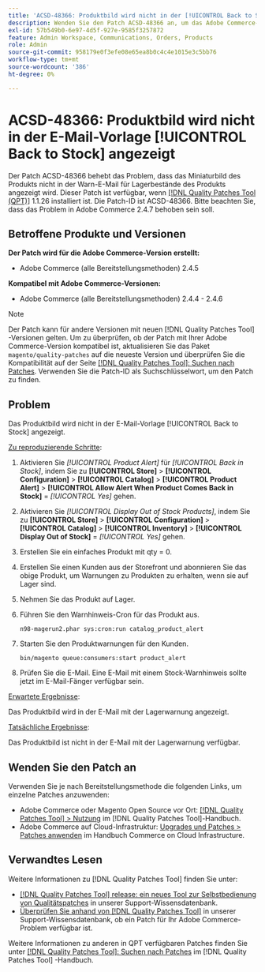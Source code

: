 ```yaml
---
title: 'ACSD-48366: Produktbild wird nicht in der [!UICONTROL Back to Stock] E-Mail-Vorlage angezeigt.'
description: Wenden Sie den Patch ACSD-48366 an, um das Adobe Commerce-Problem zu beheben, bei dem das Miniaturbild des Produkts nicht in der Warn-E-Mail mit dem Lagerbestand des Produkts angezeigt wird.
exl-id: 57b549b0-6e97-4d5f-927e-9585f3257872
feature: Admin Workspace, Communications, Orders, Products
role: Admin
source-git-commit: 958179e0f3efe08e65ea8b0c4c4e1015e3c5bb76
workflow-type: tm+mt
source-wordcount: '386'
ht-degree: 0%

---
```


# ACSD-48366: Produktbild wird nicht in der E-Mail-Vorlage [!UICONTROL Back to Stock] angezeigt

Der Patch ACSD-48366 behebt das Problem, dass das Miniaturbild des Produkts nicht in der Warn-E-Mail für Lagerbestände des Produkts angezeigt wird. Dieser Patch ist verfügbar, wenn [[!DNL Quality Patches Tool (QPT)]](/help/announcements/adobe-commerce-announcements/magento-quality-patches-released-new-tool-to-self-serve-quality-patches.md) 1.1.26 installiert ist. Die Patch-ID ist ACSD-48366. Bitte beachten Sie, dass das Problem in Adobe Commerce 2.4.7 behoben sein soll.

## Betroffene Produkte und Versionen

**Der Patch wird für die Adobe Commerce-Version erstellt:**

* Adobe Commerce (alle Bereitstellungsmethoden) 2.4.5

**Kompatibel mit Adobe Commerce-Versionen:**

* Adobe Commerce (alle Bereitstellungsmethoden) 2.4.4 - 2.4.6

>[!NOTE]
>
>Der Patch kann für andere Versionen mit neuen [!DNL Quality Patches Tool] -Versionen gelten. Um zu überprüfen, ob der Patch mit Ihrer Adobe Commerce-Version kompatibel ist, aktualisieren Sie das Paket `magento/quality-patches` auf die neueste Version und überprüfen Sie die Kompatibilität auf der Seite [[!DNL Quality Patches Tool]: Suchen nach Patches](https://experienceleague.adobe.com/tools/commerce-quality-patches/index.html). Verwenden Sie die Patch-ID als Suchschlüsselwort, um den Patch zu finden.

## Problem

Das Produktbild wird nicht in der E-Mail-Vorlage [!UICONTROL Back to Stock] angezeigt.

<u>Zu reproduzierende Schritte</u>:

1. Aktivieren Sie *[!UICONTROL Product Alert]* für *[!UICONTROL Back in Stock]*, indem Sie zu **[!UICONTROL Store]** > **[!UICONTROL Configuration]** > **[!UICONTROL Catalog]** > **[!UICONTROL Product Alert]** > **[!UICONTROL Allow Alert When Product Comes Back in Stock]** = *[!UICONTROL Yes]* gehen.
1. Aktivieren Sie *[!UICONTROL Display Out of Stock Products]*, indem Sie zu **[!UICONTROL Store]** > **[!UICONTROL Configuration]** > **[!UICONTROL Catalog]** > **[!UICONTROL Inventory]** > **[!UICONTROL Display Out of Stock]** = *[!UICONTROL Yes]* gehen.
1. Erstellen Sie ein einfaches Produkt mit qty = 0.
1. Erstellen Sie einen Kunden aus der Storefront und abonnieren Sie das obige Produkt, um Warnungen zu Produkten zu erhalten, wenn sie auf Lager sind.
1. Nehmen Sie das Produkt auf Lager.
1. Führen Sie den Warnhinweis-Cron für das Produkt aus.

   ```
   n98-magerun2.phar sys:cron:run catalog_product_alert
   ```

1. Starten Sie den Produktwarnungen für den Kunden.

   ```
   bin/magento queue:consumers:start product_alert
   ```

1. Prüfen Sie die E-Mail. Eine E-Mail mit einem Stock-Warnhinweis sollte jetzt im E-Mail-Fänger verfügbar sein.

<u>Erwartete Ergebnisse</u>:

Das Produktbild wird in der E-Mail mit der Lagerwarnung angezeigt.

<u>Tatsächliche Ergebnisse</u>:

Das Produktbild ist nicht in der E-Mail mit der Lagerwarnung verfügbar.

## Wenden Sie den Patch an

Verwenden Sie je nach Bereitstellungsmethode die folgenden Links, um einzelne Patches anzuwenden:

* Adobe Commerce oder Magento Open Source vor Ort: [[!DNL Quality Patches Tool] > Nutzung](https://experienceleague.adobe.com/docs/commerce-operations/tools/quality-patches-tool/usage.html) im [!DNL Quality Patches Tool]-Handbuch.
* Adobe Commerce auf Cloud-Infrastruktur: [Upgrades und Patches > Patches anwenden](https://experienceleague.adobe.com/docs/commerce-cloud-service/user-guide/develop/upgrade/apply-patches.html) im Handbuch Commerce on Cloud Infrastructure.

## Verwandtes Lesen

Weitere Informationen zu [!DNL Quality Patches Tool] finden Sie unter:

* [[!DNL Quality Patches Tool] release: ein neues Tool zur Selbstbedienung von Qualitätspatches](/help/announcements/adobe-commerce-announcements/magento-quality-patches-released-new-tool-to-self-serve-quality-patches.md) in unserer Support-Wissensdatenbank.
* [Überprüfen Sie anhand von  [!DNL Quality Patches Tool]](/help/support-tools/patches-available-in-qpt-tool/check-patch-for-magento-issue-with-magento-quality-patches.md) in unserer Support-Wissensdatenbank, ob ein Patch für Ihr Adobe Commerce-Problem verfügbar ist.

Weitere Informationen zu anderen in QPT verfügbaren Patches finden Sie unter [[!DNL Quality Patches Tool]: Suchen nach Patches](https://experienceleague.adobe.com/tools/commerce-quality-patches/index.html) im [!DNL Quality Patches Tool] -Handbuch.
